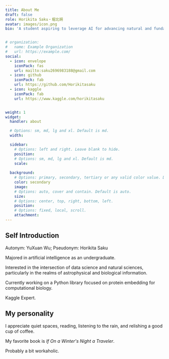 ```yaml
---
title: About Me
draft: false
role: Horikita Saku・堀北朔
avatar: images/icon.png
bio: 'A student aspiring to leverage AI for advancing natural and fundamental sciences.'


# organization:
#   name: Example Organization
#   url: https://example.com/
social:
  - icon: envelope
    iconPack: fas
    url: mailto:saku2696983188@gmail.com
  - icon: github
    iconPack: fab
    url: https://github.com/Horikitasaku
  - icon: kaggle
    iconPack: fab
    url: https://www.kaggle.com/horikitasaku


weight: 1
widget:
  handler: about

  # Options: sm, md, lg and xl. Default is md.
  width:

  sidebar:
    # Options: left and right. Leave blank to hide.
    position:
    # Options: sm, md, lg and xl. Default is md.
    scale:
  
  background:
    # Options: primary, secondary, tertiary or any valid color value. Default is primary.
    color: secondary
    image:
    # Options: auto, cover and contain. Default is auto.
    size:
    # Options: center, top, right, bottom, left.
    position:
    # Options: fixed, local, scroll.
    attachment: 
---
```


## Self Introduction

Autonym: YuXuan Wu; Pseudonym: Horikita Saku

Majored in artificial intelligence as an undergraduate.

Interested in the intersection of data science and natural sciences, particularly in the realms of astrophysical and biological information.

Currently working on a Python library focused on protein embedding for computational biology.

Kaggle Expert.

## My personality

I appreciate quiet spaces, reading, listening to the rain, and relishing a good cup of coffee.

My favorite book is *If On a Winter's Night a Traveler*. 

Probably a bit workaholic.